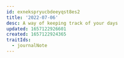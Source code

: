 ```yaml
---
id: exnekspryucbdeeyqst8es2
title: '2022-07-06'
desc: A way of keeping track of your days
updated: 1657122926601
created: 1657122924365
traitIds:
  - journalNote
---
```


